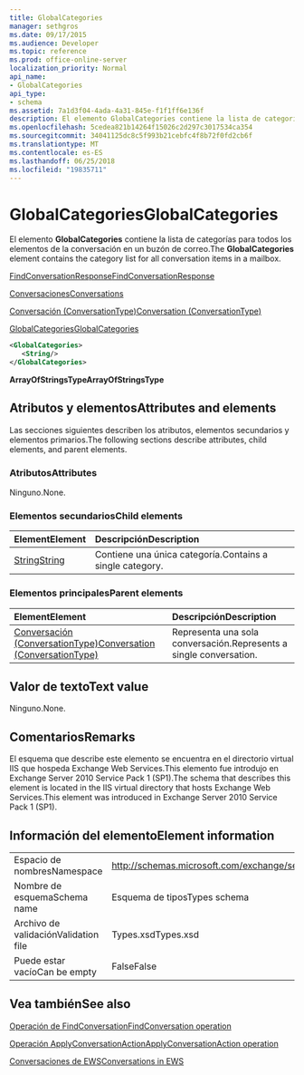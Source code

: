 ```yaml
---
title: GlobalCategories
manager: sethgros
ms.date: 09/17/2015
ms.audience: Developer
ms.topic: reference
ms.prod: office-online-server
localization_priority: Normal
api_name:
- GlobalCategories
api_type:
- schema
ms.assetid: 7a1d3f04-4ada-4a31-845e-f1f1ff6e136f
description: El elemento GlobalCategories contiene la lista de categorías para todos los elementos de la conversación en un buzón de correo.
ms.openlocfilehash: 5cedea821b14264f15026c2d297c3017534ca354
ms.sourcegitcommit: 34041125dc8c5f993b21cebfc4f8b72f0fd2cb6f
ms.translationtype: MT
ms.contentlocale: es-ES
ms.lasthandoff: 06/25/2018
ms.locfileid: "19835711"
---
```

# <a name="globalcategories"></a><span data-ttu-id="abc02-103">GlobalCategories</span><span class="sxs-lookup"><span data-stu-id="abc02-103">GlobalCategories</span></span>

<span data-ttu-id="abc02-104">El elemento **GlobalCategories** contiene la lista de categorías para todos los elementos de la conversación en un buzón de correo.</span><span class="sxs-lookup"><span data-stu-id="abc02-104">The **GlobalCategories** element contains the category list for all conversation items in a mailbox.</span></span> 
  
[<span data-ttu-id="abc02-105">FindConversationResponse</span><span class="sxs-lookup"><span data-stu-id="abc02-105">FindConversationResponse</span></span>](findconversationresponse.md)
  
[<span data-ttu-id="abc02-106">Conversaciones</span><span class="sxs-lookup"><span data-stu-id="abc02-106">Conversations</span></span>](conversations-ex15websvcsotherref.md)
  
[<span data-ttu-id="abc02-107">Conversación (ConversationType)</span><span class="sxs-lookup"><span data-stu-id="abc02-107">Conversation (ConversationType)</span></span>](conversation-conversationtype.md)
  
[<span data-ttu-id="abc02-108">GlobalCategories</span><span class="sxs-lookup"><span data-stu-id="abc02-108">GlobalCategories</span></span>](globalcategories.md)
  
```XML
<GlobalCategories>
   <String/>
</GlobalCategories>
```

 <span data-ttu-id="abc02-109">**ArrayOfStringsType**</span><span class="sxs-lookup"><span data-stu-id="abc02-109">**ArrayOfStringsType**</span></span>
## <a name="attributes-and-elements"></a><span data-ttu-id="abc02-110">Atributos y elementos</span><span class="sxs-lookup"><span data-stu-id="abc02-110">Attributes and elements</span></span>

<span data-ttu-id="abc02-111">Las secciones siguientes describen los atributos, elementos secundarios y elementos primarios.</span><span class="sxs-lookup"><span data-stu-id="abc02-111">The following sections describe attributes, child elements, and parent elements.</span></span>
  
### <a name="attributes"></a><span data-ttu-id="abc02-112">Atributos</span><span class="sxs-lookup"><span data-stu-id="abc02-112">Attributes</span></span>

<span data-ttu-id="abc02-113">Ninguno.</span><span class="sxs-lookup"><span data-stu-id="abc02-113">None.</span></span>
  
### <a name="child-elements"></a><span data-ttu-id="abc02-114">Elementos secundarios</span><span class="sxs-lookup"><span data-stu-id="abc02-114">Child elements</span></span>

|<span data-ttu-id="abc02-115">**Element**</span><span class="sxs-lookup"><span data-stu-id="abc02-115">**Element**</span></span>|<span data-ttu-id="abc02-116">**Descripción**</span><span class="sxs-lookup"><span data-stu-id="abc02-116">**Description**</span></span>|
|:-----|:-----|
|[<span data-ttu-id="abc02-117">String</span><span class="sxs-lookup"><span data-stu-id="abc02-117">String</span></span>](string.md) <br/> |<span data-ttu-id="abc02-118">Contiene una única categoría.</span><span class="sxs-lookup"><span data-stu-id="abc02-118">Contains a single category.</span></span>  <br/> |
   
### <a name="parent-elements"></a><span data-ttu-id="abc02-119">Elementos principales</span><span class="sxs-lookup"><span data-stu-id="abc02-119">Parent elements</span></span>

|<span data-ttu-id="abc02-120">**Element**</span><span class="sxs-lookup"><span data-stu-id="abc02-120">**Element**</span></span>|<span data-ttu-id="abc02-121">**Descripción**</span><span class="sxs-lookup"><span data-stu-id="abc02-121">**Description**</span></span>|
|:-----|:-----|
|[<span data-ttu-id="abc02-122">Conversación (ConversationType)</span><span class="sxs-lookup"><span data-stu-id="abc02-122">Conversation (ConversationType)</span></span>](conversation-conversationtype.md) <br/> |<span data-ttu-id="abc02-123">Representa una sola conversación.</span><span class="sxs-lookup"><span data-stu-id="abc02-123">Represents a single conversation.</span></span>  <br/> |
   
## <a name="text-value"></a><span data-ttu-id="abc02-124">Valor de texto</span><span class="sxs-lookup"><span data-stu-id="abc02-124">Text value</span></span>

<span data-ttu-id="abc02-125">Ninguno.</span><span class="sxs-lookup"><span data-stu-id="abc02-125">None.</span></span>
  
## <a name="remarks"></a><span data-ttu-id="abc02-126">Comentarios</span><span class="sxs-lookup"><span data-stu-id="abc02-126">Remarks</span></span>

<span data-ttu-id="abc02-127">El esquema que describe este elemento se encuentra en el directorio virtual IIS que hospeda Exchange Web Services.This elemento fue introdujo en Exchange Server 2010 Service Pack 1 (SP1).</span><span class="sxs-lookup"><span data-stu-id="abc02-127">The schema that describes this element is located in the IIS virtual directory that hosts Exchange Web Services.This element was introduced in Exchange Server 2010 Service Pack 1 (SP1).</span></span>
  
## <a name="element-information"></a><span data-ttu-id="abc02-128">Información del elemento</span><span class="sxs-lookup"><span data-stu-id="abc02-128">Element information</span></span>

|||
|:-----|:-----|
|<span data-ttu-id="abc02-129">Espacio de nombres</span><span class="sxs-lookup"><span data-stu-id="abc02-129">Namespace</span></span>  <br/> |http://schemas.microsoft.com/exchange/services/2006/types  <br/> |
|<span data-ttu-id="abc02-130">Nombre de esquema</span><span class="sxs-lookup"><span data-stu-id="abc02-130">Schema name</span></span>  <br/> |<span data-ttu-id="abc02-131">Esquema de tipos</span><span class="sxs-lookup"><span data-stu-id="abc02-131">Types schema</span></span>  <br/> |
|<span data-ttu-id="abc02-132">Archivo de validación</span><span class="sxs-lookup"><span data-stu-id="abc02-132">Validation file</span></span>  <br/> |<span data-ttu-id="abc02-133">Types.xsd</span><span class="sxs-lookup"><span data-stu-id="abc02-133">Types.xsd</span></span>  <br/> |
|<span data-ttu-id="abc02-134">Puede estar vacío</span><span class="sxs-lookup"><span data-stu-id="abc02-134">Can be empty</span></span>  <br/> |<span data-ttu-id="abc02-135">False</span><span class="sxs-lookup"><span data-stu-id="abc02-135">False</span></span>  <br/> |
   
## <a name="see-also"></a><span data-ttu-id="abc02-136">Vea también</span><span class="sxs-lookup"><span data-stu-id="abc02-136">See also</span></span>



[<span data-ttu-id="abc02-137">Operación de FindConversation</span><span class="sxs-lookup"><span data-stu-id="abc02-137">FindConversation operation</span></span>](findconversation-operation.md)
  
[<span data-ttu-id="abc02-138">Operación ApplyConversationAction</span><span class="sxs-lookup"><span data-stu-id="abc02-138">ApplyConversationAction operation</span></span>](applyconversationaction-operation.md)


[<span data-ttu-id="abc02-139">Conversaciones de EWS</span><span class="sxs-lookup"><span data-stu-id="abc02-139">Conversations in EWS</span></span>](http://msdn.microsoft.com/library/91e64629-db6c-4c94-9dcb-d386232e8467%28Office.15%29.aspx)

